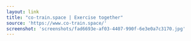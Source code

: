 ```yaml
---
layout: link
title: "co-train.space | Exercise together"
source: 'https://www.co-train.space/'
screenshot: 'screenshots/fad6693e-af03-4407-990f-6e3e0a7c3170.jpg'
---
```


